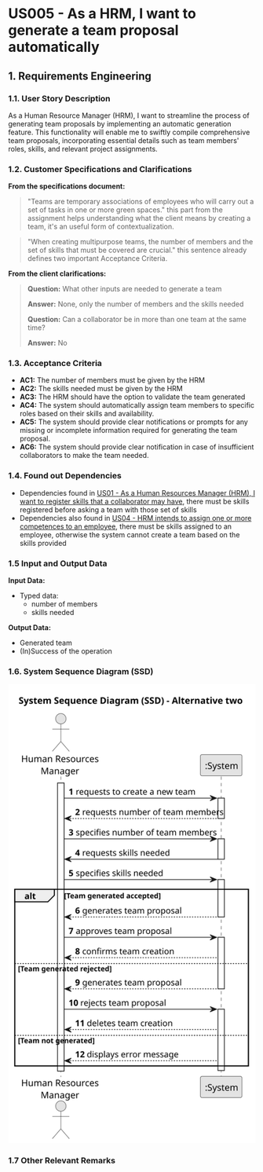 # US005 - As a HRM, I want to generate a team proposal automatically


## 1. Requirements Engineering

### 1.1. User Story Description

As a Human Resource Manager (HRM), I want to streamline the process of generating team proposals by implementing an automatic generation feature. This functionality will enable me to swiftly compile comprehensive team proposals, incorporating essential details such as team members' roles, skills, and relevant project assignments.

### 1.2. Customer Specifications and Clarifications 

**From the specifications document:**

>"Teams are temporary associations of employees who will carry out a set of tasks in one or more green spaces." this part from the assignment helps understanding what the client means by creating a team, it's an useful form of contextualization.

>"When creating multipurpose teams, the number of members and the set of skills that must be covered are crucial." this sentence already defines two important Acceptance Criteria.
 

**From the client clarifications:**
> **Question:** What other inputs are needed to generate a team
>
> **Answer:** None, only the number of members and the skills needed
> 
>**Question:** Can a collaborator be in more than one team at the same time?
>
>**Answer:** No

### 1.3. Acceptance Criteria

* **AC1:** The number of members must be given by the HRM
* **AC2:** The skills needed must be given by the HRM
* **AC3:** The HRM should have the option to validate the team generated
* **AC4:** The system should automatically assign team members to specific roles based on their skills and availability.
* **AC5:** The system should provide clear notifications or prompts for any missing or incomplete information required for generating the team proposal.
* **AC6:** The system should provide clear notification in case of insufficient collaborators to make the team needed.
### 1.4. Found out Dependencies

* Dependencies found in [US01 - As a Human Resources Manager (HRM), I want to register skills that a collaborator may have](/Sprint%20B/docs/sprintA/us001), there must be skills registered before asking a team with those set of skills
* Dependencies also found in [US04 - HRM intends to assign one or more competences to an employee](/Sprint%20B/docs/sprintA/us004), there must be skills assigned to an employee, otherwise the system cannot create a team based on the skills provided

### 1.5 Input and Output Data

**Input Data:**

* Typed data:
    * number of members
    * skills needed

**Output Data:**

* Generated team
* (In)Success of the operation

### 1.6. System Sequence Diagram (SSD)

![US005-System-Sequence-diagram1](svg/us005-system-sequence-diagram.svg)

### 1.7 Other Relevant Remarks
